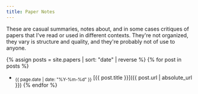 ```yaml
---
title: Paper Notes
---
```


These are casual summaries, notes about, and in some cases critiques of papers that I've read or used in different contexts.
They're not organized, they vary is structure and quality, and they're probably not of use to anyone.

{% assign posts = site.papers | sort: "date" | reverse %}
{% for post in posts %}
 + <sub>{{ page.date | date: "%Y-%m-%d" }}</sub> [{{ post.title }}]({{ post.url | absolute_url }})
{% endfor %}
